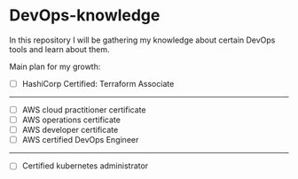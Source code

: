 # DevOps-knowledge
In this repository I will be gathering my knowledge about certain DevOps tools and learn about them.

Main plan for my growth:

- [ ] HashiCorp Certified: Terraform Associate

---

- [ ] AWS cloud practitioner certificate
- [ ] AWS operations certificate
- [ ] AWS developer certificate
- [ ] AWS certified DevOps Engineer

---

- [ ] Certified kubernetes administrator

